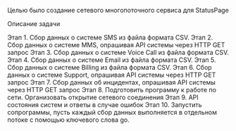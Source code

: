 
Целью было создание сетевого многопоточного сервиса для StatusPage

Описание задачи

Этап 1. Сбор данных о системе SMS из файла формата CSV.
Этап 2. Сбор данных о системе MMS, опрашивая API системы через HTTP GET запрос
Этап 3. Сбор данных о системе Voice Call из файла формата CSV.
Этап 4. Сбор данных о системе Email из файла формата CSV.
Этап 5. Сбор данных о системе Billing из файла формата CSV.
Этап 6. Сбор данных о системе Support, опрашивая API системы через HTTP GET запрос
Этап 7. Сбор данных об инцидентах, опрашивая API системы через HTTP GET запрос
Этап 8. Подготовить программу к работе по сети. Организовать открытие сетевого соединения
Этап 9. API состояния систем и ответы в случае ошибок
Этап 10. Запустить сопрограммы, пусть каждый сбор данных выполняется в отдельном потоке с помощью ключевого слова go.
